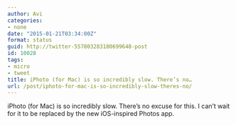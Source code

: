 ```yaml
---
author: Avi
categories:
- none
date: "2015-01-21T03:34:00Z"
format: status
guid: http://twitter-557803283180699648-post
id: 10028
tags:
- micro
- tweet
title: iPhoto (for Mac) is so incredibly slow. There’s no…
url: /post/iphoto-for-mac-is-so-incredibly-slow-theres-no/
---
```

iPhoto (for Mac) is so incredibly slow. There’s no excuse for this. I can’t wait for it to be replaced by the new iOS-inspired Photos app.